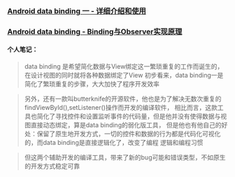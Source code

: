 ### [Android data binding 一 - 详细介绍和使用](http://blog.csdn.net/zhixuan322145/article/details/51817207)
### [Android data binding - Binding与Observer实现原理](http://blog.csdn.net/zhixuan322145/article/details/51897272)

#### 个人笔记：
> data binding 是希望简化数据与View绑定这一繁琐重复的工作而诞生的，在设计视图的同时就将各种数据绑定了View
> 初步看来，data binding一是简化了繁琐重复的步骤，大大加快了程序开发效率

> 另外，还有一款叫butterknife的开源软件，他也是为了解决无数次重复的findViewById(),setListener()操作而开发的编译软件，
相比而言，这款工具也简化了寻找控件和设置监听事件的代码量，但是他并没有使得数据与视图直接动态绑定，算是data binding的弱化版工具，
但是他也有他自己的好处：保留了原生地开发方式，一切的控件和数据的行为都是代码化可视化的，而data binding是直接逻辑化了，改变了编程
逻辑和编程习惯

> 但这两个辅助开发的编译工具，带来了新的bug可能和错误类型，不如原生的开发方式稳定可靠
